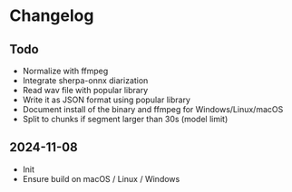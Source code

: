 # Changelog

## Todo

- Normalize with ffmpeg
- Integrate sherpa-onnx diarization
- Read wav file with popular library
- Write it as JSON format using popular library
- Document install of the binary and ffmpeg for Windows/Linux/macOS
- Split to chunks if segment larger than 30s (model limit)

## 2024-11-08

- Init
- Ensure build on macOS / Linux / Windows
